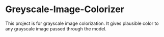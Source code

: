 # Greyscale-Image-Colorizer
This project is for grayscale image colorization. It gives plausible color to any grayscale image passed through the model.

